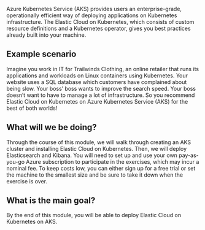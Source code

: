 Azure Kubernetes Service (AKS) provides users an enterprise-grade, operationally efficient way of deploying applications on Kubernetes infrastructure. The Elastic Cloud on Kubernetes, which consists of custom resource definitions and a Kubernetes operator, gives you best practices already built into your machine.

## Example scenario

Imagine you work in IT for Trailwinds Clothing, an online retailer that runs its applications and workloads on Linux containers using Kubernetes. Your website uses a SQL database which customers have complained about being slow. Your boss’ boss wants to improve the search speed. Your boss doesn’t want to have to manage a lot of infrastructure. So you recommend Elastic Cloud on Kubernetes on Azure Kubernetes Service (AKS) for the best of both worlds!

## What will we be doing?

Through the course of this module, we will walk through creating an AKS cluster and installing Elastic Cloud on Kubernetes. Then, we will deploy Elasticsearch and Kibana. You will need to set up and use your own pay-as-you-go Azure subscription to participate in the exercises, which may incur a nominal fee. To keep costs low, you can either sign up for a free trial or set the machine to the smallest size and be sure to take it down when the exercise is over.

## What is the main goal? 

By the end of this module, you will be able to deploy Elastic Cloud on Kubernetes on AKS.
